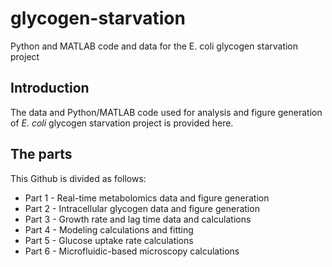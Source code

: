 # glycogen-starvation
Python and MATLAB code and data for the E. coli glycogen starvation project

## Introduction

The data and Python/MATLAB code used for analysis and figure generation of *E. coli* glycogen starvation project is provided here. 

## The parts
This Github is divided as follows:
* Part 1 - Real-time metabolomics data and figure generation
* Part 2 - Intracellular glycogen data and figure generation
* Part 3 - Growth rate and lag time data and calculations
* Part 4 - Modeling calculations and fitting
* Part 5 - Glucose uptake rate calculations
* Part 6 - Microfluidic-based microscopy calculations
